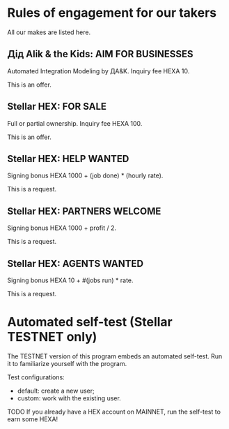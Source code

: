 # Rules of engagement for our takers

All our makes are listed here.

## Дід Alik & the Kids: AIM FOR BUSINESSES

Automated Integration Modeling by ДA&K. Inquiry fee HEXA 10.

This is an offer.

## Stellar HEX: FOR SALE

Full or partial ownership. Inquiry fee HEXA 100.

This is an offer.

## Stellar HEX: HELP WANTED

Signing bonus HEXA 1000 + (job done) * (hourly rate).

This is a request.

## Stellar HEX: PARTNERS WELCOME

Signing bonus HEXA 1000 + profit / 2.

This is a request.

## Stellar HEX: AGENTS WANTED

Signing bonus HEXA 10 + #(jobs run) * rate.

This is a request.

# Automated self-test (Stellar TESTNET only)

The TESTNET version of this program embeds an automated self-test. Run it to familiarize yourself with the program. 

Test configurations:
- default: create a new user;
- custom: work with the existing user.

TODO If you already have a HEX account on MAINNET, run the self-test to earn some HEXA!
